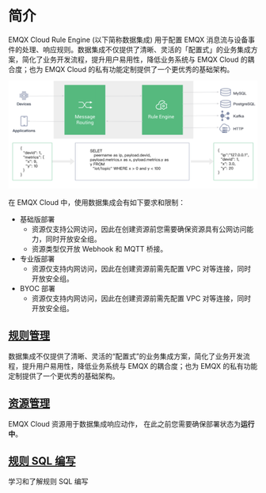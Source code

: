 # 简介

EMQX Cloud Rule Engine (以下简称数据集成) 用于配置 EMQX 消息流与设备事件的处理、响应规则。数据集成不仅提供了清晰、灵活的「配置式」的业务集成方案，简化了业务开发流程，提升用户易用性，降低业务系统与 EMQX Cloud 的耦合度；也为 EMQX Cloud 的私有功能定制提供了一个更优秀的基础架构。

![rule_engine](../rule_engine/_assets/rule_engine.png)

在 EMQX Cloud 中，使用数据集成会有如下要求和限制：

- 基础版部署
  - 资源仅支持公网访问，因此在创建资源前您需要确保资源具有公网访问能力，同时开放安全组。
  - 资源类型仅开放 Webhook 和 MQTT 桥接。
- 专业版部署
  - 资源仅支持内网访问，因此在创建资源前需先配置 VPC 对等连接，同时开放安全组。
- BYOC 部署
  - 资源仅支持内网访问，因此在创建资源前需先配置 VPC 对等连接，同时开放安全组。


## [规则管理](../rule_engine/rules.md)

数据集成不仅提供了清晰、灵活的“配置式”的业务集成方案，简化了业务开发流程，提升用户易用性，降低业务系统与 EMQX 的耦合度；也为 EMQX 的私有功能定制提供了一个更优秀的基础架构。



## [资源管理](../rule_engine/resources.md)

EMQX Cloud 资源用于数据集成响应动作， 在此之前您需要确保部署状态为**运行中**。



## [规则 SQL 编写](https://docs.emqx.cn/broker/v4.2/rule/rule-engine.html#sql-%E8%AF%AD%E5%8F%A5)

学习和了解规则 SQL 编写

